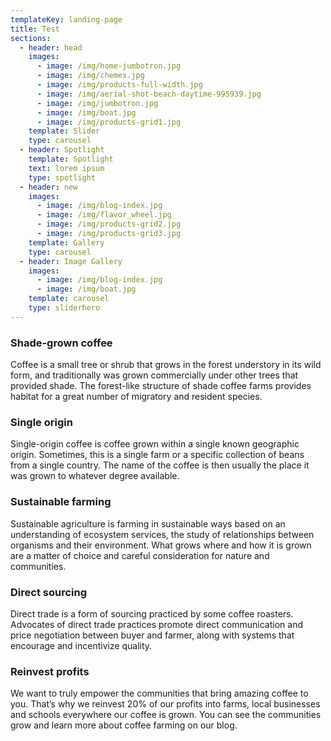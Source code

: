 ```yaml
---
templateKey: landing-page
title: Test
sections:
  - header: head
    images:
      - image: /img/home-jumbotron.jpg
      - image: /img/chemex.jpg
      - image: /img/products-full-width.jpg
      - image: /img/aerial-shot-beach-daytime-995939.jpg
      - image: /img/jumbotron.jpg
      - image: /img/boat.jpg
      - image: /img/products-grid1.jpg
    template: Slider
    type: carousel
  - header: Spotlight
    template: Spotlight
    text: lorem ipsum
    type: spotlight
  - header: new
    images:
      - image: /img/blog-index.jpg
      - image: /img/flavor_wheel.jpg
      - image: /img/products-grid2.jpg
      - image: /img/products-grid3.jpg
    template: Gallery
    type: carousel
  - header: Image Gallery
    images:
      - image: /img/blog-index.jpg
      - image: /img/boat.jpg
    template: carousel
    type: sliderhero
---
```

### Shade-grown coffee
Coffee is a small tree or shrub that grows in the forest understory in its wild form, and traditionally was grown commercially under other trees that provided shade. The forest-like structure of shade coffee farms provides habitat for a great number of migratory and resident species.

### Single origin
Single-origin coffee is coffee grown within a single known geographic origin. Sometimes, this is a single farm or a specific collection of beans from a single country. The name of the coffee is then usually the place it was grown to whatever degree available.

### Sustainable farming
Sustainable agriculture is farming in sustainable ways based on an understanding of ecosystem services, the study of relationships between organisms and their environment. What grows where and how it is grown are a matter of choice and careful consideration for nature and communities.

### Direct sourcing
Direct trade is a form of sourcing practiced by some coffee roasters. Advocates of direct trade practices promote direct communication and price negotiation between buyer and farmer, along with systems that encourage and incentivize quality.

### Reinvest profits
We want to truly empower the communities that bring amazing coffee to you. That’s why we reinvest 20% of our profits into farms, local businesses and schools everywhere our coffee is grown. You can see the communities grow and learn more about coffee farming on our blog.
